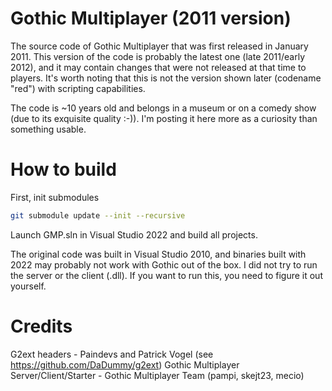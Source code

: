 # Gothic Multiplayer (2011 version)
The source code of Gothic Multiplayer that was first released in January 2011. 
This version of the code is probably the latest one (late 2011/early 2012), and it may contain changes that were not released at that time to players.
It's worth noting that this is not the version shown later (codename "red") with scripting capabilities.

The code is ~10 years old and belongs in a museum or on a comedy show (due to its exquisite quality :-)).
I'm posting it here more as a curiosity than something usable.

# How to build
First, init submodules
```bash
git submodule update --init --recursive
```
Launch GMP.sln in Visual Studio 2022 and build all projects.

The original code was built in Visual Studio 2010, and binaries built with 2022 may probably not work with Gothic out of the box.
I did not try to run the server or the client (.dll).
If you want to run this, you need to figure it out yourself.

# Credits
G2ext headers - Paindevs and Patrick Vogel (see https://github.com/DaDummy/g2ext)
Gothic Multiplayer Server/Client/Starter - Gothic Multiplayer Team (pampi, skejt23, mecio)
